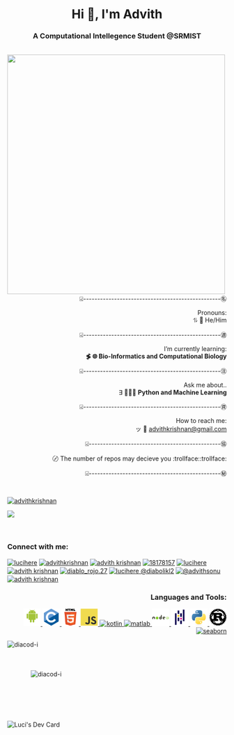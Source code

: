 <h1 align="center">Hi 👋, I'm Advith</h1>
<h3 align="center">A Computational Intellegence Student @SRMIST</h3><br>
<img src="https://media.tenor.com/znZTEo9mP1cAAAAC/anime-smoke.gif" align="left" height=550 width=500 />
<p align="right">⍃-------------------------------------------------㊔<br></p>
<p align="right">Pronouns:<br>⥮ 🤵 He/Him</p>
<p align="right">⍃-------------------------------------------------㊜<br></p>
<p align="right">I’m currently learning: <br><b> ≸ 🌐 Bio-Informatics and Computational Biology</b></p>
<p align="right">⍃-------------------------------------------------㊟<br></p>
<p align="right">Ask me about.. <br>∃ 🧑🏽‍💻 <b>Python and Machine Learning</b></p>
<p align="right">⍃-------------------------------------------------㊮<br></p>
<p align="right">How to reach me:<br>ッ 📮 <a href="mailto:advithkrishnan@gmail.com">advithkrishnan@gmail.com</a></p>
<p align="right">⍃-----------------------------------------------㊯<br></p>
<p align="right">〄 The number of repos may decieve you :trollface::trollface:</p>
<p align="right">⍃-----------------------------------------------㊙<br></p>
<br>
<p align="left"> <a href="https://twitter.com/advithkrishnan" target="blank"><img src="https://img.shields.io/twitter/follow/advithkrishnan?logo=twitter&style=for-the-badge" alt="advithkrishnan" /></a> </p>

![](https://komarev.com/ghpvc/?username=Diacod-I&color=grey&style=flat)

<br>
<h3 align="left">
Connect with me:</h3>
<p align="left">
<a href="https://dev.to/lucihere" target="blank"><img align="center" src="https://raw.githubusercontent.com/rahuldkjain/github-profile-readme-generator/master/src/images/icons/Social/devto.svg" alt="lucihere" height="30" width="40" /></a>
<a href="https://twitter.com/advithkrishnan" target="blank"><img align="center" src="https://raw.githubusercontent.com/rahuldkjain/github-profile-readme-generator/master/src/images/icons/Social/twitter.svg" alt="advithkrishnan" height="30" width="40" /></a>
<a href="https://linkedin.com/in/advith krishnan" target="blank"><img align="center" src="https://raw.githubusercontent.com/rahuldkjain/github-profile-readme-generator/master/src/images/icons/Social/linked-in-alt.svg" alt="advith krishnan" height="30" width="40" /></a>
<a href="https://stackoverflow.com/users/18178157" target="blank"><img align="center" src="https://raw.githubusercontent.com/rahuldkjain/github-profile-readme-generator/master/src/images/icons/Social/stack-overflow.svg" alt="18178157" height="30" width="40" /></a>
<a href="https://kaggle.com/lucihere" target="blank"><img align="center" src="https://raw.githubusercontent.com/rahuldkjain/github-profile-readme-generator/master/src/images/icons/Social/kaggle.svg" alt="lucihere" height="30" width="40" /></a>
<a href="https://fb.com/advith krishnan" target="blank"><img align="center" src="https://raw.githubusercontent.com/rahuldkjain/github-profile-readme-generator/master/src/images/icons/Social/facebook.svg" alt="advith krishnan" height="30" width="40" /></a>
<a href="https://instagram.com/diablo_rojo.27" target="blank"><img align="center" src="https://raw.githubusercontent.com/rahuldkjain/github-profile-readme-generator/master/src/images/icons/Social/instagram.svg" alt="diablo_rojo.27" height="30" width="40" /></a>
<a href="https://hashnode.com/lucihere @diabolikl2" target="blank"><img align="center" src="https://raw.githubusercontent.com/rahuldkjain/github-profile-readme-generator/master/src/images/icons/Social/hashnode.svg" alt="lucihere @diabolikl2" height="30" width="40" /></a>
<a href="https://medium.com/@advithsonu" target="blank"><img align="center" src="https://raw.githubusercontent.com/rahuldkjain/github-profile-readme-generator/master/src/images/icons/Social/medium.svg" alt="@advithsonu" height="30" width="40" /></a>
<a href="https://www.hackerrank.com/advith krishnan" target="blank"><img align="center" src="https://raw.githubusercontent.com/rahuldkjain/github-profile-readme-generator/master/src/images/icons/Social/hackerrank.svg" alt="advith krishnan" height="30" width="40" /></a>
</p>

<h3 align="right">Languages and Tools:</h3>
<p align="right"> <a href="https://developer.android.com" target="_blank" rel="noreferrer"> <img src="https://raw.githubusercontent.com/devicons/devicon/master/icons/android/android-original-wordmark.svg" alt="android" width="40" height="40"/> </a> <a href="https://www.cprogramming.com/" target="_blank" rel="noreferrer"> <img src="https://raw.githubusercontent.com/devicons/devicon/master/icons/c/c-original.svg" alt="c" width="40" height="40"/> </a> <a href="https://www.w3.org/html/" target="_blank" rel="noreferrer"> <img src="https://raw.githubusercontent.com/devicons/devicon/master/icons/html5/html5-original-wordmark.svg" alt="html5" width="40" height="40"/> </a> <a href="https://developer.mozilla.org/en-US/docs/Web/JavaScript" target="_blank" rel="noreferrer"> <img src="https://raw.githubusercontent.com/devicons/devicon/master/icons/javascript/javascript-original.svg" alt="javascript" width="40" height="40"/> </a> <a href="https://kotlinlang.org" target="_blank" rel="noreferrer"> <img src="https://www.vectorlogo.zone/logos/kotlinlang/kotlinlang-icon.svg" alt="kotlin" width="40" height="40"/> </a> <a href="https://www.mathworks.com/" target="_blank" rel="noreferrer"> <img src="https://upload.wikimedia.org/wikipedia/commons/2/21/Matlab_Logo.png" alt="matlab" width="40" height="40"/> </a> <a href="https://nodejs.org" target="_blank" rel="noreferrer"> <img src="https://raw.githubusercontent.com/devicons/devicon/master/icons/nodejs/nodejs-original-wordmark.svg" alt="nodejs" width="40" height="40"/> </a> <a href="https://pandas.pydata.org/" target="_blank" rel="noreferrer"> <img src="https://raw.githubusercontent.com/devicons/devicon/2ae2a900d2f041da66e950e4d48052658d850630/icons/pandas/pandas-original.svg" alt="pandas" width="40" height="40"/> </a> <a href="https://www.python.org" target="_blank" rel="noreferrer"> <img src="https://raw.githubusercontent.com/devicons/devicon/master/icons/python/python-original.svg" alt="python" width="40" height="40"/> </a> <a href="https://www.rust-lang.org" target="_blank" rel="noreferrer"> <img src="https://raw.githubusercontent.com/devicons/devicon/master/icons/rust/rust-plain.svg" alt="rust" width="40" height="40"/> </a> <a href="https://seaborn.pydata.org/" target="_blank" rel="noreferrer"> <img src="https://seaborn.pydata.org/_images/logo-mark-lightbg.svg" alt="seaborn" width="40" height="40"/> </a> </p>





<img align="left" src="https://github-readme-stats.vercel.app/api/top-langs?username=diacod-i&show_icons=true&locale=en&layout=compact" alt="diacod-i" />
<br><br><br><br>
<img align="right" src="https://github-readme-streak-stats.herokuapp.com/?user=diacod-i&" width="450" alt="diacod-i" />

<!---
Diacod-I/Diacod-I is a ✨ special ✨ repository because its `README.md` (this file) appears on your GitHub profile.
You can click the Preview link to take a look at your changes.
--->
<br><br><br><br><br><br>
<a href="https://app.daily.dev/LuciHere"><img align="left" src="https://api.daily.dev/devcards/c8393b725a15463d8b23d736b3f62d0d.png?r=tub" height="350" alt="Luci's Dev Card"/></a>
